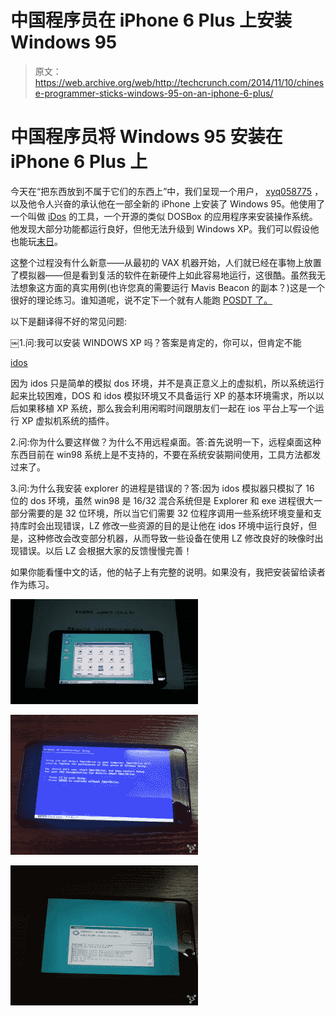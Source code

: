 # 中国程序员在 iPhone 6 Plus 上安装 Windows 95 

> 原文：<https://web.archive.org/web/http://techcrunch.com/2014/11/10/chinese-programmer-sticks-windows-95-on-an-iphone-6-plus/>

# 中国程序员将 Windows 95 安装在 iPhone 6 Plus 上

今天在“把东西放到不属于它们的东西上”中，我们呈现一个用户， [xyq058775](https://web.archive.org/web/20230129063911/http://bbs.feng.com/read-htm-tid-8563343.html) ，以及他令人兴奋的承认他在一部全新的 iPhone 上安装了 Windows 95。他使用了一个叫做 [iDos](https://web.archive.org/web/20230129063911/https://itunes.apple.com/cg/app/idos/id377135644?mt=8) 的工具，一个开源的类似 DOSBox 的应用程序来安装操作系统。他发现大部分功能都运行良好，但他无法升级到 Windows XP。我们可以假设他也能玩[末日](https://web.archive.org/web/20230129063911/http://doom.wikia.com/wiki/Doom95)。

这整个过程没有什么新意——从最初的 VAX 机器开始，人们就已经在事物上放置了模拟器——但是看到复活的软件在新硬件上如此容易地运行，这很酷。虽然我无法想象这方面的真实用例(也许您真的需要运行 Mavis Beacon 的副本？)这是一个很好的理论练习。谁知道呢，说不定下一个就有人能跑 [POSDT 了。](https://web.archive.org/web/20230129063911/https://techcrunch.com/2008/03/15/juvenalia-posdt-and-bigwidelogic/)

以下是翻译得不好的常见问题:

￼1.问:我可以安装 WINDOWS XP 吗？答案是肯定的，你可以，但肯定不能

[idos](https://web.archive.org/web/20230129063911/http://toucharcade.com/2010/10/26/idos/)

因为 idos 只是简单的模拟 dos 环境，并不是真正意义上的虚拟机，所以系统运行起来比较困难，DOS 和 idos 模拟环境又不具备运行 XP 的基本环境需求，所以以后如果移植 XP 系统，那么我会利用闲暇时间跟朋友们一起在 ios 平台上写一个运行 XP 虚拟机系统的插件。

2.问:你为什么要这样做？为什么不用远程桌面。答:首先说明一下，远程桌面这种东西目前在 win98 系统上是不支持的，不要在系统安装期间使用，工具方法都发过来了。

3.问:为什么我安装 explorer 的进程是错误的？答:因为 idos 模拟器只模拟了 16 位的 dos 环境，虽然 win98 是 16/32 混合系统但是 Explorer 和 exe 进程很大一部分需要的是 32 位环境，所以当它们需要 32 位程序调用一些系统环境变量和支持库时会出现错误，LZ 修改一些资源的目的是让他在 idos 环境中运行良好，但是，这种修改会改变部分机器，从而导致一些设备在使用 LZ 修改良好的映像时出现错误。以后 LZ 会根据大家的反馈慢慢完善！

如果你能看懂中文的话，他的帖子上有完整的说明。如果没有，我把安装留给读者作为练习。

![0238ef6bbd9be53a](img/4a395f3ab92c4107ff1750ae4c959c30.png)

![183048vvy0yrafqdvbvupf](img/515659df97391fdc97e54bab71f45562.png)

![155633w2jcu1go2oy1cycq](img/05fad171b140210abd41232d42129273.png)